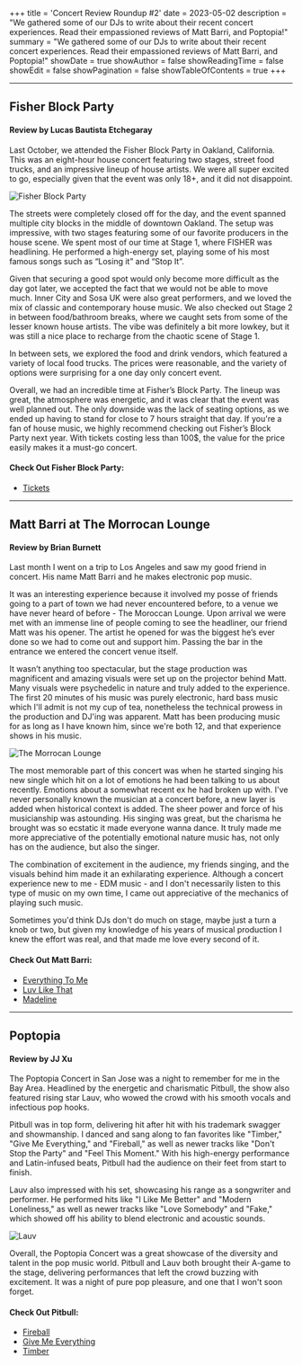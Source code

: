 +++
title = 'Concert Review Roundup #2'
date = 2023-05-02
description = "We gathered some of our DJs to write about their recent concert experiences. Read their empassioned reviews of  Matt Barri, and Poptopia!"
summary = "We gathered some of our DJs to write about their recent concert experiences. Read their empassioned reviews of  Matt Barri, and Poptopia!"
showDate = true
showAuthor = false
showReadingTime = false
showEdit = false
showPagination = false
showTableOfContents = true
+++

***

## Fisher Block Party

#### Review by Lucas Bautista Etchegaray

Last October, we attended the Fisher Block Party in Oakland, California. This was an eight-hour house concert featuring two stages, street food trucks, and an impressive lineup of house artists. We were all super excited to go, especially given that the event was only 18+, and it did not disappoint.

![Fisher Block Party](/uploads/fisher.jpg "Fisher Block Party 2022")

The streets were completely closed off for the day, and the event spanned multiple city blocks in the middle of downtown Oakland. The setup was impressive, with two stages featuring some of our favorite producers in the house scene. We spent most of our time at Stage 1, where FISHER was headlining. He performed a high-energy set, playing some of his most famous songs such as “Losing it” and “Stop It”.

Given that securing a good spot would only become more difficult as the day got later, we accepted the fact that we would not be able to move much. Inner City and Sosa UK were also great performers, and we loved the mix of classic and contemporary house music. We also checked out Stage 2 in between food/bathroom breaks, where we caught sets from some of the lesser known house artists. The vibe was definitely a bit more lowkey, but it was still a nice place to recharge from the chaotic scene of Stage 1.

In between sets, we explored the food and drink vendors, which featured a variety of local food trucks. The prices were reasonable, and the variety of options were surprising for a one day only concert event.

Overall, we had an incredible time at Fisher’s Block Party. The lineup was great, the atmosphere was energetic, and it was clear that the event was well planned out. The only downside was the lack of seating options, as we ended up having to stand for close to 7 hours straight that day. If you're a fan of house music, we highly recommend checking out Fisher’s Block Party next year. With tickets costing less than 100$, the value for the price easily makes it a must-go concert.

#### Check Out Fisher Block Party:

* [Tickets](https://fisherblockparty.com)

***

## Matt Barri at The Morrocan Lounge

#### Review by Brian Burnett

Last month I went on a trip to Los Angeles and saw my good friend in concert. His name Matt Barri and he makes electronic pop music.

It was an interesting experience because it involved my posse of friends going to a part of town we had never encountered before, to a venue we have never heard of before - The Moroccan Lounge. Upon arrival we were met with an immense line of people coming to see the headliner, our friend Matt was his opener. The artist he opened for was the biggest he’s ever done so we had to come out and support him. Passing the bar in the entrance we entered the concert venue itself.

It wasn’t anything too spectacular, but the stage production was magnificent and amazing visuals were set up on the projector behind Matt. Many visuals were psychedelic in nature and truly added to the experience. The first 20 minutes of his music was purely electronic, hard bass music which I'll admit is not my cup of tea, nonetheless the technical prowess in the production and DJ'ing was apparent. Matt has been producing music for as long as I have known him, since we're both 12, and that experience shows in his music.

![The Morrocan Lounge](/uploads/morrocan-lounge.jpg "Image courtesy of the Morrocan Lounge.")

The most memorable part of this concert was when he started singing his new single which hit on a lot of emotions he had been talking to us about recently. Emotions about a somewhat recent ex he had broken up with. I've never personally known the musician at a concert before, a new layer is added when historical context is added.  The sheer power and force of his musicianship was astounding. His singing was great, but the charisma he brought was so ecstatic it made everyone wanna dance. It truly made me more appreciative of the potentially emotional nature music has, not only has on the audience, but also the singer.

The combination of excitement in the audience, my friends singing, and the visuals behind him made it an exhilarating experience. Although a concert experience new to me - EDM music - and I don't necessarily listen to this type of music on my own time, I came out appreciative of the mechanics of playing such music.

Sometimes you'd think DJs don't do much on stage, maybe just a turn a knob or two, but given my knowledge of his years of musical production I knew the effort was real, and that made me love every second of it.

#### Check Out Matt Barri:

* [Everything To Me](https://open.spotify.com/track/6AKPcWAfhTQt7F98JhPsbk?si=3fe9ef194e554329)
* [Luv Like That](https://open.spotify.com/track/2eYOAn3CpowyTb4ogDrQlP?si=03a467fde4cc4b7c)
* [Madeline](https://open.spotify.com/track/2JXoX6aaapx2TYzcizc6WC?si=e67ac6f26713472c)

***

## Poptopia

#### Review by JJ Xu

The Poptopia Concert in San Jose was a night to remember for me in the Bay Area. Headlined by the energetic and charismatic Pitbull, the show also featured rising star Lauv, who wowed the crowd with his smooth vocals and infectious pop hooks.

Pitbull was in top form, delivering hit after hit with his trademark swagger and showmanship. I danced and sang along to fan favorites like "Timber," "Give Me Everything," and "Fireball," as well as newer tracks like "Don't Stop the Party" and "Feel This Moment." With his high-energy performance and Latin-infused beats, Pitbull had the audience on their feet from start to finish.

Lauv also impressed with his set, showcasing his range as a songwriter and performer. He performed hits like "I Like Me Better" and "Modern Loneliness," as well as newer tracks like "Love Somebody" and "Fake," which showed off his ability to blend electronic and acoustic sounds.

![Lauv](/uploads/lauv.png)

Overall, the Poptopia Concert was a great showcase of the diversity and talent in the pop music world. Pitbull and Lauv both brought their A-game to the stage, delivering performances that left the crowd buzzing with excitement. It was a night of pure pop pleasure, and one that I won't soon forget.

#### Check Out Pitbull:

* [Fireball](https://open.spotify.com/track/4Y7XAxTANhu3lmnLAzhWJW?si=2cbb41fa07f14d00)
* [Give Me Everything](https://open.spotify.com/track/4QNpBfC0zvjKqPJcyqBy9W?si=bd6178483dab4111)
* [Timber](https://open.spotify.com/track/3cHyrEgdyYRjgJKSOiOtcS?si=5f80ce6386cb422a)
